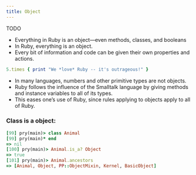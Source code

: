 ```yaml
---
title: Object
---
```


TODO

- Everything in Ruby is an object—even methods, classes, and booleans
- In Ruby, everything is an object.
- Every bit of information and code can be given their own properties and actions.

```ruby
5.times { print "We *love* Ruby -- it's outrageous!" }
```
- In many languages, numbers and other primitive types are not objects.
- Ruby follows the influence of the Smalltalk language by giving methods and instance variables to all of its types.
- This eases one’s use of Ruby, since rules applying to objects apply to all of Ruby.


### Class is a object:

```rb
[99] pry(main)> class Animal
[99] pry(main)* end
=> nil
[100] pry(main)> Animal.is_a? Object
=> true
[101] pry(main)> Animal.ancestors
=> [Animal, Object, PP::ObjectMixin, Kernel, BasicObject]
```